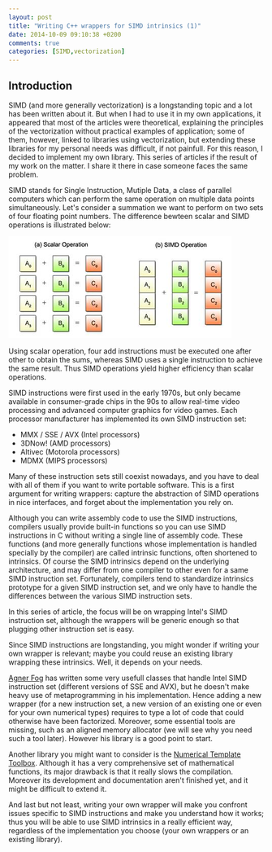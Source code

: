 ```yaml
---
layout: post
title: "Writing C++ wrappers for SIMD intrinsics (1)"
date: 2014-10-09 09:10:38 +0200
comments: true
categories: [SIMD,vectorization]
---
```


## <a name="introduction"></a>Introduction

SIMD (and more generally vectorization) is a longstanding topic and a lot has been written about it. But
when I had to use it in my own applications, it appeared that most of the articles were theoretical,
explaining the principles of the vectorization without practical examples of application; some of them,
however, linked to libraries using vectorization, but extending these libraries for my personal needs was
difficult, if not painfull. For this reason, I decided to implement my own library. This series of articles
if the result of my work on the matter. I share it there in case someone faces the same problem.

<!-- more -->

SIMD stands for Single Instruction, Mutiple Data, a class of parallel computers which can perform
the same operation on multiple data points simultaneously. Let's consider a summation we want to perform
on two sets of four floating point numbers. The difference bewteen scalar and SIMD operations is illustrated
below:

![simd_scalar](/images/simd_scalar.png)


Using scalar operation, four add instructions must be executed one after other to obtain the sums, whereas
SIMD uses a single instruction to achieve the same result. Thus SIMD operations yield higher efficiency than
scalar operations.

SIMD instructions were first used in the early 1970s, but only became available in consumer-grade chips in the
90s to allow real-time video processing and advanced computer graphics for video games. Each processor manufacturer
has implemented its own SIMD instruction set:

+ MMX / SSE / AVX (Intel processors)
+ 3DNow! (AMD processors)
+ Altivec (Motorola processors)
+ MDMX (MIPS processors)

Many of these instruction sets still coexist nowadays, and you have to deal with all of them if you want to write portable
software. This is a first argument for writing wrappers: capture the abstraction of SIMD operations in nice interfaces,
and forget about the implementation you rely on.

Although you can write assembly code to use the SIMD instructions, compilers usually provide built-in functions so you
can use SIMD instructions in C without writing a single line of assembly code. These functions (and more generally functions
whose implementation is handled specially by the compiler) are called intrinsic functions, often shortened to intrinsics.
Of course the SIMD intrinsics depend on the underlying architecture, and may differ from one compiler to other even for a
same SIMD instruction set. Fortunately, compilers tend to standardize intrinsics prototype for a given SIMD instruction set,
and we only have to handle the differences between the various SIMD instruction sets.

In this series of article, the focus will be on wrapping Intel's SIMD instruction set, although the wrappers will be generic
enough so that plugging other instruction set is easy.

Since SIMD instructions are longstanding, you might wonder if writing your own wrapper is relevant; maybe you could reuse
an existing library wrapping these intrinsics. Well, it depends on your needs.

[Agner Fog](http://www.agner.org/optimize/#vectorclass) has written some very usefull classes that handle Intel SIMD
instruction set (different versions of SSE and AVX), but he doesn't make heavy use of metaprogramming in his
implementation. Hence adding a new wrapper (for a new instruction set, a new version of an existing one or even for
your own numerical types)  requires to type a lot of code that could otherwise have been factorized. Moreover, some essential
tools are missing, such as an aligned memory allocator (we will see why you need such a tool later). However his library is
a good point to start.

Another library you might want to consider is the [Numerical Template Toolbox](https://github.com/MetaScale/nt2).
Although it has a very comprehensive set of mathematical functions, its major drawback is that it really slows the
compilation. Moreover its development and documentation aren't finished yet, and it might be difficult to extend it.

And last but not least, writing your own wrapper will make you confront issues specific to SIMD instructions
and make you understand how it works; thus you will be able to use SIMD intrinsics in a really efficient way, regardless
of the implementation you choose (your own wrappers or an existing library).

